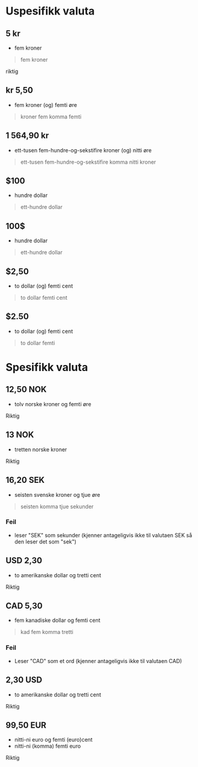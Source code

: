 <div lang="nb">

# Uspesifikk valuta

## 5 kr

 - fem kroner

> fem kroner

riktig

## kr 5,50

 - fem kroner (og) femti øre

> kroner fem komma femti

## 1 564,90 kr

 - ett-tusen fem-hundre-og-sekstifire kroner (og) nitti øre

> ett-tusen fem-hundre-og-sekstifire komma nitti kroner

## $100

 - hundre dollar

> ett-hundre dollar


## 100$

 - hundre dollar

> ett-hundre dollar


## $2,50

 - to dollar (og) femti cent

> to dollar femti cent


## $2.50

<!-- (Den burde oppfatte punktum som desimalskille siden det er vanlig på engelsk) -->

 - to dollar (og) femti cent

> to dollar femti


# Spesifikk valuta

## 12,50 NOK

 - tolv norske kroner og femti øre

Riktig

## 13 NOK

 - tretten norske kroner

Riktig

## 16,20 SEK

 - seisten svenske kroner og tjue øre

> seisten komma tjue sekunder

### Feil
- leser "SEK" som sekunder (kjenner antageligvis ikke til valutaen SEK så den leser det som "sek")

## USD 2,30

 - to amerikanske dollar og tretti cent

Riktig

## CAD 5,30

 - fem kanadiske dollar og femti cent

> kad fem komma tretti

### Feil
- Leser "CAD" som et ord (kjenner antageligvis ikke til valutaen CAD)

## 2,30 USD

- to amerikanske dollar og tretti cent

Riktig

## 99,50 EUR

 - nitti-ni euro og femti (euro)cent
 - nitti-ni (komma) femti euro

Riktig


</div>
